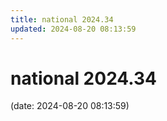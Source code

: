 ```yaml
---
title: national 2024.34
updated: 2024-08-20 08:13:59
---
```


# national 2024.34

(date: 2024-08-20 08:13:59)

